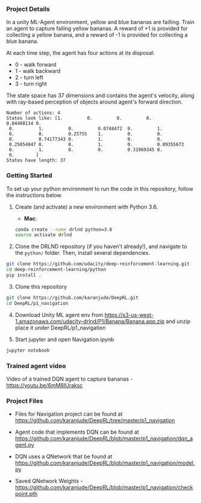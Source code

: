
### Project Details
In a unity ML-Agent environment, yellow and blue bananas are failling. Train an agent to capture falling yellow bananas. A reward of +1 is provided for collecting a yellow banana, and a reward of -1 is provided for collecting a blue banana.

At each time step, the agent has four actions at its disposal:

* 0 - walk forward
* 1 - walk backward
* 2 - turn left
* 3 - turn right

The state space has 37 dimensions and contains the agent's velocity, along with ray-based perception of objects around agent's forward direction. 

```
Number of actions: 4
States look like: [1.         0.         0.         0.         0.84408134 0.
 0.         1.         0.         0.0748472  0.         1.
 0.         0.         0.25755    1.         0.         0.
 0.         0.74177343 0.         1.         0.         0.
 0.25854847 0.         0.         1.         0.         0.09355672
 0.         1.         0.         0.         0.31969345 0.
 0.        ]
States have length: 37
```

### Getting Started

To set up your python environment to run the code in this repository, follow the instructions below.

1. Create (and activate) a new environment with Python 3.6.

	- __Mac__: 
	```bash
	conda create --name drlnd python=3.6
	source activate drlnd
	```
	
2. Clone the DRLND repository (if you haven't already!), and navigate to the `python/` folder.  Then, install several dependencies.
```bash
git clone https://github.com/udacity/deep-reinforcement-learning.git
cd deep-reinforcement-learning/python
pip install .
```

3. Clone this repository 
```bash
git clone https://github.com/karanjude/DeepRL.git
cd DeepRL/p1_navigation
```

4. Download Unity ML agent env from https://s3-us-west-1.amazonaws.com/udacity-drlnd/P1/Banana/Banana.app.zip
and unzip place it under DeepRL/p1_navigation

5. Start jupyter and open Navigation.ipynb
```bash
jupyter notebook
```

### Trained agent video
Video of a trained DQN agent to capture bananas - https://youtu.be/6mM8IUraksc

### Project Files
* Files for Navigation project can be found at https://github.com/karanjude/DeepRL/tree/master/p1_navigation

* Agent code that implements DQN can be found at https://github.com/karanjude/DeepRL/blob/master/p1_navigation/dqn_agent.py

* DQN uses a QNetwork that be found at https://github.com/karanjude/DeepRL/blob/master/p1_navigation/model.py 

* Saved QNetwork Weights - https://github.com/karanjude/DeepRL/blob/master/p1_navigation/checkpoint.pth

